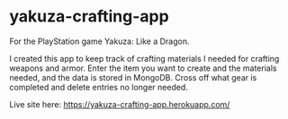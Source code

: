 # yakuza-crafting-app

For the PlayStation game Yakuza: Like a Dragon.

I created this app to keep track of crafting materials I needed for crafting weapons and armor. Enter the item you want to create and the materials needed, and the data is stored in MongoDB. Cross off what gear is completed and delete entries no longer needed.

Live site here: https://yakuza-crafting-app.herokuapp.com/
